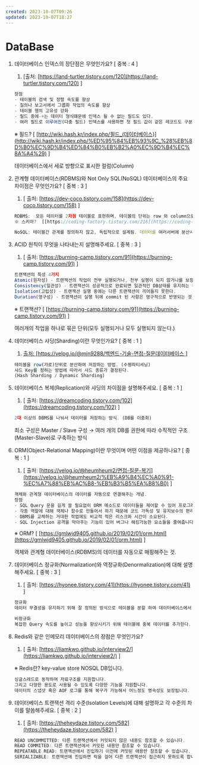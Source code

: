 ```yaml
---
created: 2023-10-07T09:26
updated: 2023-10-07T18:27
---
```

# DataBase

1. 데이터베이스 인덱스의 장단점은 무엇인가요?   [ 중복 : 4 ]
    1. [출처: [https://land-turtler.tistory.com/120](https://land-turtler.tistory.com/120) ]
    
    ```jsx
    장점
    - 테이블의 검색 및 정렬 속도를 향상
    - 질의나 보고서에서 그룹화 작업의 속도를 향상
    - 테이블 행의 고유성 강화
    - 필드 중에-+는 데이터 형식떄문에 인덱스 될 수 없는 필드도 있다.
    - 여러 필드로 이루어진(다중 필드) 인덱스를 사용하면 첫 필드 값이 같은 레코드도 구분할 수 있다.
    ```
    
    ※ 필드? [ [http://wiki.hash.kr/index.php/필드_(데이터베이스)](http://wiki.hash.kr/index.php/%ED%95%84%EB%93%9C_%28%EB%8D%B0%EC%9D%B4%ED%84%B0%EB%B2%A0%EC%9D%B4%EC%8A%A4%29) ]
    
    데이터베이스에서 세로 방향으로 표시한 컬럼(Column)
    
2. 관계형 데이터베이스(RDBMS)와 Not Only SQL(NoSQL) 데이터베이스의 주요 차이점은 무엇인가요? [ 중복 : 3 ]
    1. [ 출처: [https://dev-coco.tistory.com/158](https://dev-coco.tistory.com/158) ]
    
    ```jsx
    RDBMS:  모든 데이터를 2차원 테이블로 표현하며, 테이블의 단위는 row 와 column으로 이루어져있다. sql을 사용해 관계형 연산을 하며, 하나의 고성능 머신에 데이터를 저장하는 수직적 확장방식. → 데이터가 자주 수정되는 경우, 스키마가 변경될 여지가 없고, 명확한 스키마가 중요한 경우 사용되는 것이 좋다.
    ※ 스키마?  [[https://coding-factory.tistory.com/216](https://coding-factory.tistory.com/216)]
    ```
    
    ```jsx
    NoSQL: 테이블간 관계를 정의하지 않고, 독립적으로 설계됨. 데이터를 여러서버에 분산시키는 분산형 구조에 용이하고, 대용량 데이터 처리에 적합하다.
    ```
    
3. ACID 원칙이 무엇을 나타내는지 설명해주세요. [ 중복 : 3 ]
    1. [ 출처: [https://burning-camp.tistory.com/91](https://burning-camp.tistory.com/91) ]
    
    ```jsx
    트랜잭션의 특성 4가지
    Atomic(원자성) - 트랜잭션의 작업이 전부 실행되거나, 전부 실행이 되지 않거나를 보장하는 것
    Consistency(일관성) - 트랜잭션이 성공적으로 완료되면 일관적인 DB상태를 유지하는 것.
    Isolation(고립성) - 트랜잭션 실행 중에는 다른 트랜잭션이 끼어들지 못한다.
    Duration(영구성) - 트랜잭션이 실행 뒤에 commit 된 사항은 영구적으로 반영되는 것.
    ```
    
    ※ 트랜잭션? [  [https://burning-camp.tistory.com/91](https://burning-camp.tistory.com/91) ]
    
    여러개의 작업을 하나로 묶은 단위(모두 실행되거나 모두 실행되지 않는다.)
    
4. 데이터베이스 샤딩(Sharding)이란 무엇인가요? [ 중복 : 1 ]
    1. [ 출처: [https://velog.io/@min9288/백엔드-기술-면접-질문데이터베이스 ]](https://velog.io/@min9288/%EB%B0%B1%EC%97%94%EB%93%9C-%EA%B8%B0%EC%88%A0-%EB%A9%B4%EC%A0%91-%EC%A7%88%EB%AC%B8%EB%8D%B0%EC%9D%B4%ED%84%B0%EB%B2%A0%EC%9D%B4%EC%8A%A4)
    
    ```jsx
    테이블을 row(가로)단위로 분산하여 저장하는 방법. (수평파티셔닝)
    샤드 Key를 정하는 방법에 따라서 샤드 종류가 결정된다.
    (Hash Sharding / Dynamic Sharding)
    ```
    
5. 데이터베이스 복제(Replication)와 샤딩의 차이점을 설명해주세요. [ 중복 : 1 ]
    1. [ 출처: [https://dreamcoding.tistory.com/102](https://dreamcoding.tistory.com/102) ]
    
    ```jsx
    2대 이상의 DBMS를 나눠서 데이터를 저장하는 방식. (DB를 이중화)
    ```
    
    최소 구성은 Master / Slave 구성 → 여러 개의 DB를 권한에 따라 수직적인 구조(Master-Slave)로 구축하는 방식
    
6. ORM(Object-Relational Mapping)이란 무엇이며 어떤 이점을 제공하나요? [ 중복 : 1 ]
    1. [ 출처: [https://velog.io/@heumheum2/면접-질문-복기](https://velog.io/@heumheum2/%EB%A9%B4%EC%A0%91-%EC%A7%88%EB%AC%B8-%EB%B3%B5%EA%B8%B0) ]
    
    ```jsx
    객체와 관계형 데이터베이스의 데이터를 자동으로 연결해주는 개념. 
    장점
    - SQL Query 문을 길게 쓸 필요없이 ORM 메소드로 데이터들을 제어할 수 있어 프로그래머가 로직에 더 집중할 수 있게 도와줍니다.
    - 각종 역할에 대해 객체나 함수로 만들어서 하기 때문에 코드 가독성 및 유지보수의 편리성이 증가한다.
    - DBMS를 교체하는 거대한 작업에도 비교적 적은 리스크와 시간이 소요된다.
    - SQL Injection 공격을 막아주는 기능이 있어 버그나 해킹가능한 요소들을 줄여줍니다.
    ```
    
    ※ ORM? [ [https://gmlwjd9405.github.io/2019/02/01/orm.html](https://gmlwjd9405.github.io/2019/02/01/orm.html) ]
    
    객체와 관계형 데이터베이스(RDBMS)의 데이터를 자동으로 매핑해주는 것.
    
7. 데이터베이스 정규화(Normalization)와 역정규화(Denormalization)에 대해 설명해주세요. [ 중복 : 3 ]
    1. [ 출처: [https://hyonee.tistory.com/41](https://hyonee.tistory.com/41) ]
    
    ```jsx
    정규화
    데이터 무결성을 유지하기 위해 잘 정의된 방식으로 테이블을 분할 하여 데이터베이스에서 중복 데이터를 제거하는 프로세스. → 관계형 데이터베이스에서 중복을 최소화하기 위해서 데이터를 구조화하는 작업. → 많은 저장공간을 절약한다.
    
    비정규화
    복잡한 Query 속도를 높이고 성능을 향상시키기 위해 테이블에 중복 데이터를 추가한다.
    ```
    
8. Redis와 같은 인메모리 데이터베이스의 장점은 무엇인가요?
    1. [ 출처: [https://liamkwo.github.io/interview2/](https://liamkwo.github.io/interview2/) ]
    
    ※ Redis란? key-value store NOSQL DB입니다.
    
    ```jsx
    싱글스레드로 동작하며 자료구조를 지원합니다.
    그리고 다양한 용도로 사용될 수 있도록 다양한 기능을 지원합니다. 
    데이터의 스냅샷 혹은 AOF 로그를 통해 복구가 가능해서 어느정도 영속성도 보장됩니다.
    ```
    
9. 데이터베이스 트랜잭션 격리 수준(Isolation Levels)에 대해 설명하고 각 수준의 차이를 말씀해주세요. [ 중복 : 2 ]
    1. [ 출처: [https://theheydaze.tistory.com/582](https://theheydaze.tistory.com/582) ]
    
    ```jsx
    READ UNCOMMITTED: 다른 트랜잭션에서 커밋되지 않은 내용도 참조할 수 있습니다.
    READ COMMITED: 다른 트랜잭션에서 커밋된 내용만 참조할 수 있습니다.
    REPEATABLE READ: 트랜잭션에서 진입하기 이전에 커밋된 애용만 참조할 수 있습니다.
    SERIALIZABLE: 트랜잭션에 진입하면 락을 걸어 다른 트랜잭션이 접근하지 못하도록 합니다.
    ```